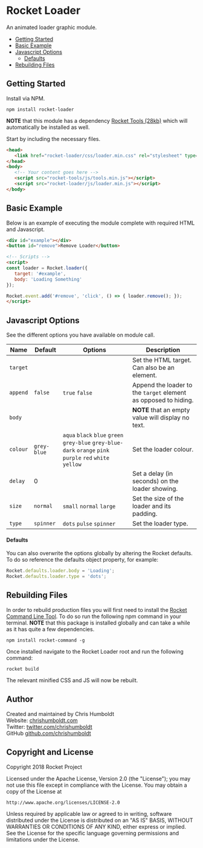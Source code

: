 # Rocket Loader
An animated loader graphic module.

* [Getting Started](#getting-started)
* [Basic Example](#basic-example)
* [Javascript Options](#javascript-options)
	* [Defaults](#defaults)
* [Rebuilding Files](#rebuilding-files)

## Getting Started
Install via NPM.

```
npm install rocket-loader
```

**NOTE** that this module has a dependency [Rocket Tools (28kb)](https://github.com/chrishumboldt/Rocket-Tools) which will automatically be installed as well.

Start by including the necessary files.
```html
<head>
   <link href="rocket-loader/css/loader.min.css" rel="stylesheet" type="text/css">
</head>
<body>
   <!-- Your content goes here -->
   <script src="rocket-tools/js/tools.min.js"></script>
   <script src="rocket-loader/js/loader.min.js"></script>
</body>
```

## Basic Example
Below is an example of executing the module complete with required HTML and Javascript.
```html
<div id="example"></div>
<button id="remove">Remove Loader</button>

<!-- Scripts -->
<script>
const loader = Rocket.loader({
   target: '#example',
   body: 'Loading Something'
});

Rocket.event.add('#remove', 'click', () => { loader.remove(); });
</script>
```

## Javascript Options
See the different options you have available on module call.

Name | Default | Options | Description
---- | ---- | ---- | ----
`target` | | | Set the HTML target. Can also be an element.
`append` | `false` | `true` `false` | Append the loader to the `target` element as opposed to hiding.
`body` | | | **NOTE** that an empty value will display no text.
`colour` | `grey-blue` | `aqua` `black` `blue` `green` `grey-blue` `grey-blue-dark` `orange` `pink` `purple` `red` `white` `yellow` | Set the loader colour.
`delay` | 0 | | Set a delay (in seconds) on the loader showing.
`size` | `normal` | `small` `normal` `large` | Set the size of the loader and its padding.
`type` | `spinner` | `dots` `pulse` `spinner` | Set the loader type.

#### Defaults
You can also overwrite the options globally by altering the Rocket defaults. To do so reference the defaults object property, for example:

```javascript
Rocket.defaults.loader.body = 'Loading';
Rocket.defaults.loader.type = 'dots';
```

## Rebuilding Files
In order to rebuild production files you will first need to install the [Rocket Command Line Tool](https://github.com/chrishumboldt/Rocket-Command). To do so run the following npm command in your terminal. **NOTE** that this package is installed globally and can take a while as it has quite a few dependencies.

```
npm install rocket-command -g
```

Once installed navigate to the Rocket Loader root and run the following command:

```
rocket build
```

The relevant minified CSS and JS will now be rebuilt.

## Author
Created and maintained by Chris Humboldt<br>
Website: <a href="http://chrishumboldt.com/">chrishumboldt.com</a><br>
Twitter: <a href="https://twitter.com/chrishumboldt">twitter.com/chrishumboldt</a><br>
GitHub <a href="https://github.com/chrishumboldt">github.com/chrishumboldt</a><br>

## Copyright and License
Copyright 2018 Rocket Project

Licensed under the Apache License, Version 2.0 (the "License");
you may not use this file except in compliance with the License.
You may obtain a copy of the License at

    http://www.apache.org/licenses/LICENSE-2.0

Unless required by applicable law or agreed to in writing, software
distributed under the License is distributed on an "AS IS" BASIS,
WITHOUT WARRANTIES OR CONDITIONS OF ANY KIND, either express or implied.
See the License for the specific language governing permissions and
limitations under the License.
